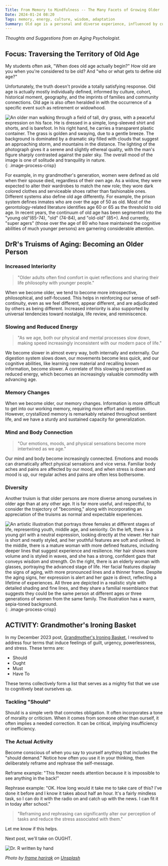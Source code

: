 ```yaml
---
Title: From Memory to Mindfulness -- The Many Facets of Growing Older
Date: 2024-01-24 08:20
Tags: memory, energy, culture, wisdom, adaptation
Summary: Old age is a personal and diverse experience, influenced by culture and life events, with changes in introspection, memory, and physical abilities that are not defined by age alone.
---
```


_Thoughts and Suggestions from an Aging Psychologist._

## Focus: Traversing the Territory of Old Age

My students often ask, "When does old age actually begin?" How old are you when you're considered to be old? And "who or what gets to define old age?"

Unfortunately, the truth doesn't provide a totally satisfying response. Old age is actually mostly individually defined, informed by culture, cohort, historical moment, geography, and the imprints of families and community connections. Old age is also often heralded in with the occurrence of a specific event such as retirement or widowhood.

![An older man walking through a field of tall, dry grass, with a peaceful expression on his face. He is dressed in a simple, long-sleeved shirt and shorts, and is barefoot. In his right hand, he carries a transparent plastic container. The grass is golden and swaying, due to a gentle breeze. The background is dominated by a dramatic sky filled with clouds that suggest an approaching storm, and mountains in the distance. The lighting of the photograph gives it a serene and slightly ethereal quality, with the man's figure sharply contrasted against the paler sky. The overall mood of the image is one of solitude and tranquility in nature.]({static}/images/frame-harirak-U_QwhZ7CDfs-unsplash.jpg){: .image-process-crisp}

For example, in my grandmother's generation, women were defined as old when their spouse died, regardless of their own age. As a widow, they were expected to alter their wardrobes to match the new role; they wore dark colored clothes and serviceable shoes rather than fashionable ones. Different systems also define old age differently. For example, the prison system defines inmates who are over the age of 50 as old. Most of the gerontology-related literature identifies age 60 or 65 as the threshold to old age. In recent years, the continuum of old age has been segmented into the "young old"(65-74), "old" (74-84), and "old-old" (85+). And currently, "super agers" (those over the age of 80 who have maintained the cognitive abilities of much younger persons) are garnering considerable attention.

## DrR's Truisms of Aging: Becoming an Older Person

### Increased Interiority

> "Older adults often find comfort in quiet reflections and sharing their life philosophy with younger people."

When we become older, we tend to become more introspective, philosophical, and self-focused. This helps in reinforcing our sense of self-continuity, even as we feel different, appear different, and are adjudicated by others as being different. Increased interiority is also supported by universal tendencies toward nostalgia, life review, and reminiscence.

### Slowing and Reduced Energy

> "As we age, both our physical and mental processes slow down, making speed increasingly inconsistent with our modern pace of life."

We become slower in almost every way, both internally and externally. Our digestion system slows down, our movements become less quick, and our cognitive abilities, like learning new material and recalling known information, become slower. A correlate of this slowing is perceived as reduced energy, which becomes an increasingly valuable commodity with advancing age.

### Memory Changes

When we become older, our memory changes. Information is more difficult to get into our working memory, requiring more effort and repetition. However, crystallized memory is remarkably retained throughout sentient life, and we have a sturdy and sustained capacity for generalization.

### Mind and Body Connection

> "Our emotions, moods, and physical sensations become more intertwined as we age."

Our mind and body become increasingly connected. Emotions and moods can dramatically affect physical sensations and vice versa. Familiar body aches and pains are affected by our mood, and when stress is down and mood is up, our regular aches and pains are often less bothersome.

### Diversity

Another truism is that older persons are more diverse among ourselves in older age than at any other age. It is far more useful, and respectful, to consider the trajectory of "becoming," along with incorporating an appreciation of the truisms as normal and expectable experiences.

![An artistic illustration that portrays three females at different stages of life, representing youth, middle age, and seniority. On the left, there is a young girl with a neutral expression, looking directly at the viewer. Her hair is short and neatly styled, and her youthful features are soft and unlined. In the middle, there is a mature woman with more defined features, including deeper lines that suggest experience and resilience. Her hair shows more volume and is styled in waves, and she has a strong, confident gaze that conveys wisdom and strength. On the right, there is an elderly woman with glasses, portraying the advanced stage of life. Her facial features display the signs of aging, with more pronounced lines and a thinner frame. Despite the aging signs, her expression is alert and her gaze is direct, reflecting a lifetime of experiences. All three are depicted in a realistic style with detailed shading and fine lines, and they share a familial resemblance that suggests they could be the same person at different ages or three generations of women from the same family. The illustration has a warm, sepia-toned background.]({static}/images/three_ages_female.jpg){: .image-process-crisp}

## ACTIVITY: Grandmother's Ironing Basket

In my December 2023 post, [Grandmother's Ironing Basket]({filename}the_ironing_basket.md), I resolved to address four terms that induce feelings of guilt, urgency, powerlessness, and stress. These terms are:

- Should
- Ought
- Must
- Have To

These terms collectively form a list that serves as a mighty fist that we use to cognitively beat ourselves up.

### Tackling "Should"

Should is a simple verb that connotes obligation. It often incorporates a tone of morality or criticism. When it comes from someone other than ourself, it often implies a needed correction. It can be critical, implying insufficiency or inefficiency.

### The Actual Activity

Become conscious of when you say to yourself anything that includes the "should demand." Notice how often you use it in your thinking, then deliberately reframe and rephrase the self-message.

Reframe example: "This freezer needs attention because it is impossible to see anything in the back!"

Rephrase example: "OK. How long would it take me to take care of this? I've done it before and I know it takes about half an hour. It's a fairly mindless task, so I can do it with the radio on and catch up with the news. I can fit it in today after school."

> "Reframing and rephrasing can significantly alter our perception of tasks and reduce the stress associated with them."

Let me know if this helps.

Next post, we'll take on OUGHT.

![Dr. R written by hand]({static}/images/dr_r_sm.png)

_Photo by [frame harirak](https://unsplash.com/@framemily?utm_content=creditCopyText&utm_medium=referral&utm_source=unsplash) on [Unsplash](https://unsplash.com/photos/person-walking-on-pathway-beside-plants-during-daytime-U_QwhZ7CDfs?utm_content=creditCopyText&utm_medium=referral&utm_source=unsplash)_
